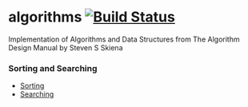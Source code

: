 # algorithms [![Build Status](https://travis-ci.org/hashb/algorithms.svg?branch=master)](https://travis-ci.org/hashb/algorithms)
Implementation of Algorithms and Data Structures from The Algorithm Design Manual by Steven S Skiena


### Sorting and Searching

- [Sorting](./src/sorting.cpp)
- [Searching](./src/searching.cpp)
